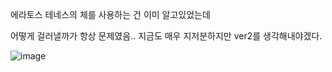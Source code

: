 에라토스 테네스의 체를 사용하는 건 이미 알고있었는데

어떻게 걸러낼까가 항상 문제였음.. 지금도 매우 지저분하지만 ver2를 생각해내야겠다.

![image](https://user-images.githubusercontent.com/52594760/120879836-33b99780-c601-11eb-8860-eaa7a33fff72.png)
